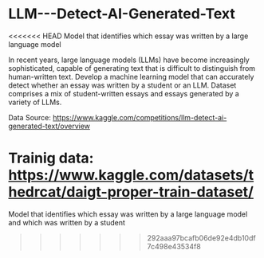 # LLM---Detect-AI-Generated-Text
<<<<<<< HEAD
Model that identifies which essay was written by a large language model


In recent years, large language models (LLMs) have become increasingly sophisticated, capable of generating text that is difficult to distinguish from human-written text. Develop a machine learning model that can accurately detect whether an essay was written by a student or an LLM. Dataset comprises a mix of student-written essays and essays generated by a variety of LLMs.

Data Source: https://www.kaggle.com/competitions/llm-detect-ai-generated-text/overview

Trainig data: https://www.kaggle.com/datasets/thedrcat/daigt-proper-train-dataset/
=======
Model that identifies which essay was written by a large language model and which was written by a student
>>>>>>> 292aaa97bcafb06de92e4db10df7c498e43534f8
